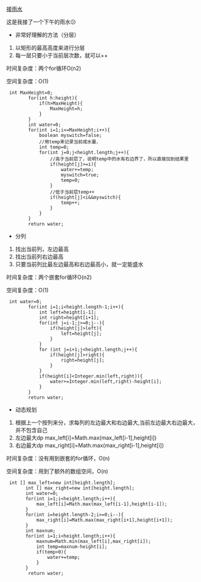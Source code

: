 [接雨水](https://leetcode-cn.com/problems/trapping-rain-water/)

这是我接了一个下午的雨水😕 

* 非常好理解的方法（分层）

1. 以矩形的最高高度来进行分层
2. 每一层只要小于当前层次数，就可以++

时间复杂度：两个for循环O(n2)

空间复杂度：O(1)

```
 int MaxHeight=0;
        for(int h:height){
            if(h>MaxHeight){
                MaxHeight=h;
            }
        }
        int water=0;
        for(int i=1;i<=MaxHeight;i++){
            boolean myswitch=false;
            //用temp来记录当前成水量，
            int temp=0;
            for(int j=0;j<height.length;j++){
                //高于当前层了，说明temp中的水有右边界了，所以直接加到结果里
                if(height[j]>=i){
                    water+=temp;
                    myswitch=true;
                    temp=0;
                }
                //低于当前层temp++
                if(height[j]<i&&myswitch){
                    temp++;
                }
            }
        }
        return water;
```

* 分列

1. 找出当前列，左边最高
2. 找出当前列右边最高
3. 只要当前列比最左边最高和右边最高小，就一定能盛水

时间复杂度：两个嵌套for循环O(n2)

空间复杂度：O(1)

```
 int water=0;
        for(int i=1;i<height.length-1;i++){
            int left=height[i-1];
            int right=height[i+1];
            for(int j=i-1;j>=0;j--){
                if(height[j]>left){
                    left=height[j];
                }
            }
            for (int j=i+1;j<height.length;j++){
                if(height[j]>right){
                    right=height[j];
                }
            }
            if(height[i]<Integer.min(left,right)){
                water+=Integer.min(left,right)-height[i];
            }
        }
        return water;
```

* 动态规划

1. 根据上一个按列来分，求每列的左边最大和右边最大,当前左边最大右边最大，并不包含自己
2. 左边最大dp max_left[i]=Math.max(max_left[i-1],height[i])
3. 右边最大dp max_right[i]=Math.max(max_right[i-1],height[i])

时间复杂度：没有用到嵌套的for循环，O(n)

空间复杂度：用到了额外的数组空间，O(n)

```
 int [] max_left=new int[height.length];
       int [] max_right=new int[height.length];
       int water=0;
       for(int i=1;i<height.length;i++){
           max_left[i]=Math.max(max_left[i-1],height[i-1]);
       }
       for(int i=height.length-2;i>=0;i--){
           max_right[i]=Math.max(max_right[i+1],height[i+1]);
       }
       int maxnum;
       for(int i=1;i<height.length;i++){
           maxnum=Math.min(max_left[i],max_right[i]);
           int temp=maxnum-height[i];
           if(temp>0){
               water+=temp;
           }
       }
        return water;
```
